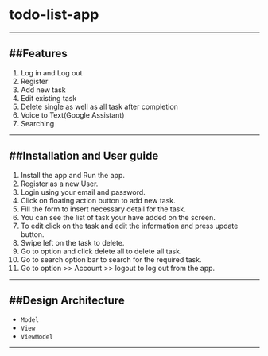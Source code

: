 # todo-list-app
---
##Features
---
1. Log in and Log out
2. Register
3. Add new task
4. Edit existing task
5. Delete single as well as all task after completion
6. Voice to Text(Google Assistant)
7. Searching
---
##Installation and User guide
---
1. Install the app and Run the app.
2. Register as a new User.
3. Login using your email and password.
4. Click on floating action button to add new task.
5. Fill the form to insert necessary detail for the task.
6. You can see the list of task your have added on the screen.
7. To edit click on the task and edit the information and press update button.
8. Swipe left on the task to delete.
9. Go to option and click delete all to delete all task.
10. Go to search option bar to search for the required task.
11. Go to option >> Account >> logout to log out from the app.
---
##Design Architecture
---
* `Model`  <br>
* `View`  <br>
* `ViewModel`  <br>
---


